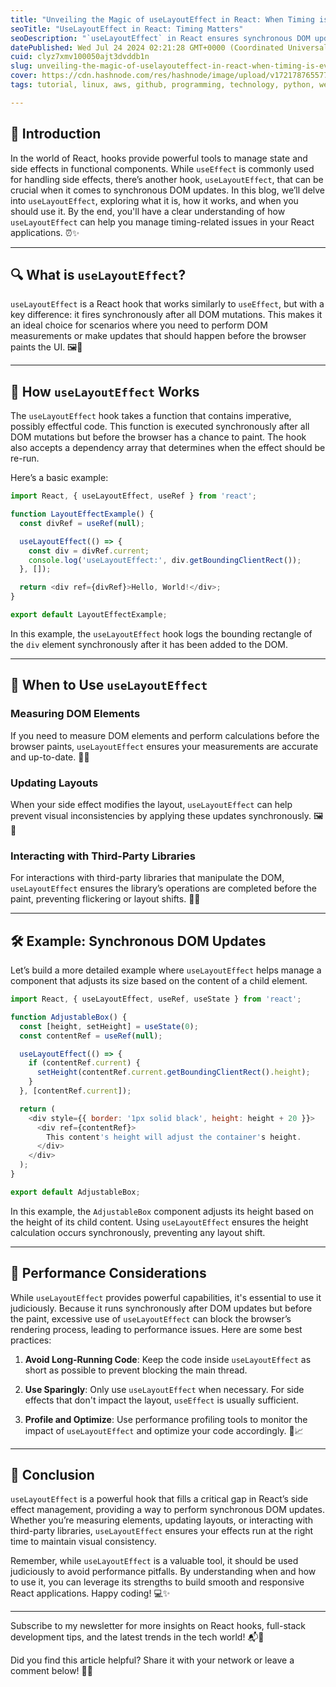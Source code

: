 ```yaml
---
title: "Unveiling the Magic of useLayoutEffect in React: When Timing is Everything ⏰✨"
seoTitle: "UseLayoutEffect in React: Timing Matters"
seoDescription: "`useLayoutEffect` in React ensures synchronous DOM updates for accurate measurements and prevents visual inconsistencies in applications"
datePublished: Wed Jul 24 2024 02:21:28 GMT+0000 (Coordinated Universal Time)
cuid: clyz7xmv100050ajt3dvddb1n
slug: unveiling-the-magic-of-uselayouteffect-in-react-when-timing-is-everything
cover: https://cdn.hashnode.com/res/hashnode/image/upload/v1721787655773/045cf9ec-4147-488e-8ed8-203724f8f10c.jpeg
tags: tutorial, linux, aws, github, programming, technology, python, web-development, kubernetes, git, webdev, reactjs, typescript, devops, frontend-development

---
```


## 🌟 Introduction

In the world of React, hooks provide powerful tools to manage state and side effects in functional components. While `useEffect` is commonly used for handling side effects, there’s another hook, `useLayoutEffect`, that can be crucial when it comes to synchronous DOM updates. In this blog, we’ll delve into `useLayoutEffect`, exploring what it is, how it works, and when you should use it. By the end, you'll have a clear understanding of how `useLayoutEffect` can help you manage timing-related issues in your React applications. ⏰✨

---

## 🔍 What is `useLayoutEffect`?

`useLayoutEffect` is a React hook that works similarly to `useEffect`, but with a key difference: it fires synchronously after all DOM mutations. This makes it an ideal choice for scenarios where you need to perform DOM measurements or make updates that should happen before the browser paints the UI. 🖼️🔄

---

## 🔄 How `useLayoutEffect` Works

The `useLayoutEffect` hook takes a function that contains imperative, possibly effectful code. This function is executed synchronously after all DOM mutations but before the browser has a chance to paint. The hook also accepts a dependency array that determines when the effect should be re-run.

Here’s a basic example:

```javascript
import React, { useLayoutEffect, useRef } from 'react';

function LayoutEffectExample() {
  const divRef = useRef(null);

  useLayoutEffect(() => {
    const div = divRef.current;
    console.log('useLayoutEffect:', div.getBoundingClientRect());
  }, []);

  return <div ref={divRef}>Hello, World!</div>;
}

export default LayoutEffectExample;
```

In this example, the `useLayoutEffect` hook logs the bounding rectangle of the `div` element synchronously after it has been added to the DOM.

---

## 📌 When to Use `useLayoutEffect`

### Measuring DOM Elements

If you need to measure DOM elements and perform calculations before the browser paints, `useLayoutEffect` ensures your measurements are accurate and up-to-date. 📏📐

### Updating Layouts

When your side effect modifies the layout, `useLayoutEffect` can help prevent visual inconsistencies by applying these updates synchronously. 🖼️🔄

### Interacting with Third-Party Libraries

For interactions with third-party libraries that manipulate the DOM, `useLayoutEffect` ensures the library’s operations are completed before the paint, preventing flickering or layout shifts. 🔧🔗

---

## 🛠️ Example: Synchronous DOM Updates

Let’s build a more detailed example where `useLayoutEffect` helps manage a component that adjusts its size based on the content of a child element.

```javascript
import React, { useLayoutEffect, useRef, useState } from 'react';

function AdjustableBox() {
  const [height, setHeight] = useState(0);
  const contentRef = useRef(null);

  useLayoutEffect(() => {
    if (contentRef.current) {
      setHeight(contentRef.current.getBoundingClientRect().height);
    }
  }, [contentRef.current]);

  return (
    <div style={{ border: '1px solid black', height: height + 20 }}>
      <div ref={contentRef}>
        This content's height will adjust the container's height.
      </div>
    </div>
  );
}

export default AdjustableBox;
```

In this example, the `AdjustableBox` component adjusts its height based on the height of its child content. Using `useLayoutEffect` ensures the height calculation occurs synchronously, preventing any layout shift.

---

## 🚀 Performance Considerations

While `useLayoutEffect` provides powerful capabilities, it's essential to use it judiciously. Because it runs synchronously after DOM updates but before the paint, excessive use of `useLayoutEffect` can block the browser’s rendering process, leading to performance issues. Here are some best practices:

1. **Avoid Long-Running Code**: Keep the code inside `useLayoutEffect` as short as possible to prevent blocking the main thread.
    
2. **Use Sparingly**: Only use `useLayoutEffect` when necessary. For side effects that don't impact the layout, `useEffect` is usually sufficient.
    
3. **Profile and Optimize**: Use performance profiling tools to monitor the impact of `useLayoutEffect` and optimize your code accordingly. 🚀📈
    

---

## 🎉 Conclusion

`useLayoutEffect` is a powerful hook that fills a critical gap in React’s side effect management, providing a way to perform synchronous DOM updates. Whether you’re measuring elements, updating layouts, or interacting with third-party libraries, `useLayoutEffect` ensures your effects run at the right time to maintain visual consistency.

Remember, while `useLayoutEffect` is a valuable tool, it should be used judiciously to avoid performance pitfalls. By understanding when and how to use it, you can leverage its strengths to build smooth and responsive React applications. Happy coding! 💻✨

---

Subscribe to my newsletter for more insights on React hooks, full-stack development tips, and the latest trends in the tech world! 📬🚀

Did you find this article helpful? Share it with your network or leave a comment below! 🙌💬